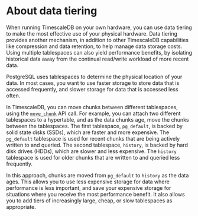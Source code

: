 # About data tiering
When running TimescaleDB on your own hardware, you can use data tiering to make
the most effective use of your physical hardware. Data tiering provides another
mechanism, in addition to other TimescaleDB capabilities like compression and
data retention, to help manage data storage costs. Using multiple tablespaces
can also yield performance benefits, by isolating historical data away from the
continual read/write workload of more recent data.

PostgreSQL uses tablespaces to determine the physical location of your data. In
most cases, you want to use faster storage to store data that is accessed
frequently, and slower storage for data that is accessed less often.

In TimescaleDB, you can move chunks between different tablespaces, using the
[`move_chunk`][api-move-chunk] API call. For example, you can attach two
different tablespaces to a hypertable, and as the data chunks age, move the
chunks between the tablespaces. The first tablespace, `pg_default`, is backed by
solid state disks (SSDs), which are faster and more expensive. The `pg_default`
tablespace is used for recent chunks that are being actively written to and
queried. The second tablespace, `history`, is backed by hard disk drives (HDDs),
which are slower and less expensive. The `history` tablespace is used for older
chunks that are written to and queried less frequently.

In this approach, chunks are moved from `pg_default` to `history` as the data
ages. This allows you to use less expensive storage for data where performance
is less important, and save your expensive storage for situations where you
receive the most performance benefit. It also allows you to add tiers of
increasingly large, cheap, or slow tablespaces as appropriate.


[api-move-chunk]: /api/:currentVersion:/hypertable/move_chunk
